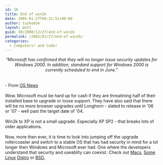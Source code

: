 ```yaml
---
id: 16
title: End of win2k
date: 2005-01-27T09:21:51+00:00
author: tsykoduk
layout: post
guid: 30/2008/12/27/end-of-win2k
permalink: /2005/01/27/end-of-win2k/
categories:
  - Computers! and Code!
---
```

<center><i>"Microsoft has confirmed that they will no longer issue security updates for Windows 2000. In addition, standard support for Windows 2000 is currently scheduled to end in June."</i></center> <br /><br />- From <a href=http://www.osnews.com/comment.php?news_id=9532>OS News</a><br /><br />Wow. Microsoft must be hard up for cash if they are threatining half of their installed base to upgrade or loose support. They have also said that there will be no more browser upgrades until Longhorn - slated to release in '06 or '07 - well past the target date of '04. <br /><br />Win2k to XP is not a small upgrade. Especially <span class="caps">XP SP2</span> - that breaks lots of older applications.<br /><br />Now, more then ever, it is time to look into jumping off the upgrade rollercoaster and switch to a stable OS that has had security in mind for a lot longer then Windows and Microsoft ever had. One where the developers understand that security and useablity can coexist. Check out <a href=http://www.apple.com>Macs</a>, <a href=http://www.debian.org>Some</a> <a href=http://www.ubuntulinux.org>Linux</a> <a href=http://www.novell.com/linux/suse/index.html>Distro</a> or <a href=http://www.freebsd.org/><span class="caps">BSD</span>.<br /><br />